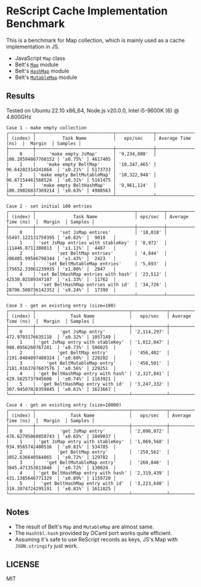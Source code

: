 # ReScript Cache Implementation Benchmark

This is a benchmark for Map collection, which is mainly used as a cache implementation in JS.

- JavaScript `Map` class
- Belt's [`Map`](https://rescript-lang.org/docs/manual/latest/api/belt/map) module
- Belt's [`HashMap`](https://rescript-lang.org/docs/manual/latest/api/belt/hash-map) module
- Belt's [`MutableMap`](https://rescript-lang.org/docs/manual/latest/api/belt/mutable-map) module

## Results

Tested on Ubuntu 22.10 x86_64, Node.js v20.0.0, Intel i5-9600K (6) @ 4.600GHz

```
Case 1 - make empty collection
┌─────────┬─────────────────────────────┬──────────────┬────────────────────┬──────────┬─────────┐
│ (index) │          Task Name          │   ops/sec    │ Average Time (ns)  │  Margin  │ Samples │
├─────────┼─────────────────────────────┼──────────────┼────────────────────┼──────────┼─────────┤
│    0    │     'make empty JsMap'      │ '9,234,808'  │ 108.28594867760152 │ '±0.75%' │ 4617405 │
│    1    │    'make empty BeltMap'     │ '10,347,465' │ 96.64202314241864  │ '±0.21%' │ 5173733 │
│    2    │ 'make empty BeltMutableMap' │ '10,322,948' │ 96.87154461568524  │ '±0.31%' │ 5161475 │
│    3    │  'make empty BeltHashMap'   │ '9,961,124'  │ 100.39026837369214 │ '±0.63%' │ 4980563 │
└─────────┴─────────────────────────────┴──────────────┴────────────────────┴──────────┴─────────┘

Case 2 - set initial 100 entries
┌─────────┬─────────────────────────────────────┬──────────┬────────────────────┬──────────┬─────────┐
│ (index) │              Task Name              │ ops/sec  │ Average Time (ns)  │  Margin  │ Samples │
├─────────┼─────────────────────────────────────┼──────────┼────────────────────┼──────────┼─────────┤
│    0    │         'set JsMap entires'         │ '18,018' │ 55497.122131759395 │ '±0.82%' │  9010   │
│    1    │ 'set JsMap entries with stableKey'  │ '8,972'  │ 111446.8711380813  │ '±1.11%' │  4487   │
│    2    │        'set BeltMap entries'        │ '4,844'  │ 206405.99586798344 │ '±1.43%' │  2423   │
│    3    │    'set BeltMutableMap entries'     │ '5,693'  │ 175652.33061239935 │ '±1.00%' │  2847   │
│    4    │ 'set BeltHashMap entries with hash' │ '23,512' │ 42530.02589347107  │ '±1.33%' │  11762  │
│    5    │  'set BeltHashMap entries with id'  │ '34,726' │ 28796.500736142352 │ '±9.24%' │  17399  │
└─────────┴─────────────────────────────────────┴──────────┴────────────────────┴──────────┴─────────┘

Case 3 - get an existing entry (size=100)
┌─────────┬───────────────────────────────────┬─────────────┬────────────────────┬──────────┬─────────┐
│ (index) │             Task Name             │   ops/sec   │ Average Time (ns)  │  Margin  │ Samples │
├─────────┼───────────────────────────────────┼─────────────┼────────────────────┼──────────┼─────────┤
│    0    │         'get JsMap entry'         │ '2,114,297' │ 472.9703176635118  │ '±0.32%' │ 1057149 │
│    1    │ 'get JsMap entry with stableKey'  │ '1,012,047' │ 988.0956260767281  │ '±0.73%' │ 506025  │
│    2    │        'get BeltMap entry'        │  '456,402'  │ 2191.0484897480324 │ '±0.60%' │ 228202  │
│    3    │    'get BeltMutableMap entry'     │  '458,501'  │ 2181.0163787607576 │ '±0.56%' │ 229251  │
│    4    │ 'get BeltHashMap entry with hash' │ '2,327,841' │ 429.5825737945608  │ '±0.74%' │ 1163921 │
│    5    │  'get BeltHashMap entry with id'  │ '3,247,332' │ 307.94507028359845 │ '±0.61%' │ 1623667 │
└─────────┴───────────────────────────────────┴─────────────┴────────────────────┴──────────┴─────────┘

Case 4 - get an existing entry (size=10000)
┌─────────┬───────────────────────────────────┬─────────────┬────────────────────┬──────────┬─────────┐
│ (index) │             Task Name             │   ops/sec   │ Average Time (ns)  │  Margin  │ Samples │
├─────────┼───────────────────────────────────┼─────────────┼────────────────────┼──────────┼─────────┤
│    0    │         'get JsMap entry'         │ '2,098,072' │ 476.62795060850743 │ '±0.65%' │ 1049037 │
│    1    │ 'get JsMap entry with stableKey'  │ '1,069,568' │ 934.9565742400516  │ '±0.81%' │ 534785  │
│    2    │        'get BeltMap entry'        │  '259,562'  │ 3852.636640564865  │ '±0.72%' │ 129782  │
│    3    │    'get BeltMutableMap entry'     │  '260,046'  │ 3845.471353813046  │ '±0.72%' │ 130024  │
│    4    │ 'get BeltHashMap entry with hash' │ '2,319,439' │ 431.1385646771329  │ '±0.89%' │ 1159720 │
│    5    │  'get BeltHashMap entry with id'  │ '3,223,648' │ 310.2074724295191  │ '±0.81%' │ 1611825 │
└─────────┴───────────────────────────────────┴─────────────┴────────────────────┴──────────┴─────────┘
```

## Notes

- The result of Belt's `Map` and `MutableMap` are almost same.
- The `Hashtbl.hash` provided by OCaml port works quite efficient.
- Assuming it's safe to use ReScript records as keys, JS's Map with `JSON.stringify` just work.

## LICENSE

MIT
